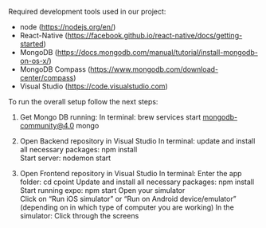 Required development tools used in our project:

- node (https://nodejs.org/en/)
- React-Native (https://facebook.github.io/react-native/docs/getting-started)
- MongoDB (https://docs.mongodb.com/manual/tutorial/install-mongodb-on-os-x/)
- MongoDB Compass (https://www.mongodb.com/download-center/compass)
- Visual Studio (https://code.visualstudio.com)

To run the overall setup follow the next steps:

1. Get Mongo DB running:
   In terminal:
   brew services start mongodb-community@4.0
   mongo

2. Open Backend repository in Visual Studio
   In terminal:
   update and install all necessary packages: npm install  
   Start server: nodemon start

3. Open Frontend repository in Visual Studio
   In terminal:
   Enter the app folder: cd cpoint
   Update and install all necessary packages: npm install
   Start running expo: npm start
   Open your simulator  
   Click on “Run iOS simulator” or “Run on Android device/emulator” (depending on in which type of computer you are working)
   In the simulator:
   Click through the screens
